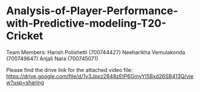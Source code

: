 # Analysis-of-Player-Performance-with-Predictive-modeling-T20-Cricket

Team Members:
Harish Polishetti (700744427)
Neeharikha Vemulakonda (700749647)
Anjali Nara (700745071)



Please find the drive link for the attached video file: https://drive.google.com/file/d/1v3Jpxz2648zEtP6GmyYl5Bxd26SB413Q/view?usp=sharing
